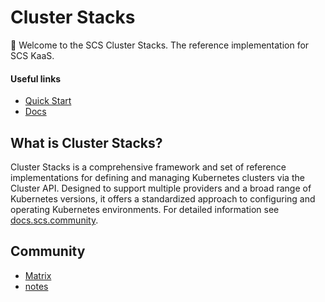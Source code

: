 # Cluster Stacks

:wave: Welcome to the SCS Cluster Stacks. The reference implementation for SCS KaaS.

#### Useful links

- [Quick Start](providers/docker/scs/README.md)
- [Docs](https://docs.scs.community/docs/category/cluster-stacks)

## What is Cluster Stacks?

Cluster Stacks is a comprehensive framework and set of reference
implementations for defining and managing Kubernetes clusters via the Cluster
API. Designed to support multiple providers and a broad range of Kubernetes
versions, it offers a standardized approach to configuring and operating
Kubernetes environments. For detailed information see [docs.scs.community](https://docs.scs.community/docs/container/components/cluster-stacks/components/cluster-stacks/overview).

## Community

- [Matrix](https://matrix.to/#/!NZpJdPGjAHISXnHUil:matrix.org)
- [notes](https://input.scs.community/2025-scs-team-container)
